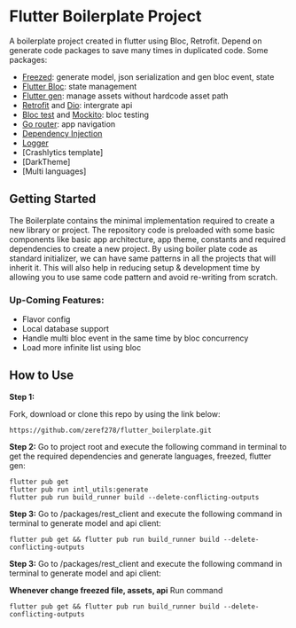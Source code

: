 # Flutter Boilerplate Project

A boilerplate project created in flutter using Bloc, Retrofit. Depend on generate code packages to save many times in duplicated code.
Some packages: 
  - [Freezed](https://pub.dev/packages/freezed): generate model, json serialization and gen bloc event, state
  - [Flutter Bloc](https://pub.dev/packages/flutter_bloc): state management
  - [Flutter gen](https://pub.dev/packages/flutter_gen): manage assets without hardcode asset path
  - [Retrofit](https://pub.dev/packages/retrofit) and [Dio](https://pub.dev/packages/retrofit): intergrate api
  - [Bloc test](https://pub.dev/packages/bloc_test) and [Mockito](https://pub.dev/packages/mockito): bloc testing
  - [Go router](https://pub.dev/packages/go_router): app navigation
  - [Dependency Injection](https://github.com/fluttercommunity/get_it)
  - [Logger](https://pub.dev/packages/logger)
  - [Crashlytics template]
  - [DarkTheme]
  - [Multi languages]

## Getting Started

The Boilerplate contains the minimal implementation required to create a new library or project. The repository code is preloaded with some basic components like basic app architecture, app theme, constants and required dependencies to create a new project. By using boiler plate code as standard initializer, we can have same patterns in all the projects that will inherit it. This will also help in reducing setup & development time by allowing you to use same code pattern and avoid re-writing from scratch.

### Up-Coming Features:

* Flavor config
* Local database support
* Handle multi bloc event in the same time by bloc concurrency
* Load more infinite list using bloc

## How to Use 
**Step 1:**

Fork, download or clone this repo by using the link below:

```
https://github.com/zeref278/flutter_boilerplate.git
```

**Step 2:**
Go to project root and execute the following command in terminal to get the required dependencies and generate languages, freezed, flutter gen: 

```
flutter pub get
flutter pub run intl_utils:generate
flutter pub run build_runner build --delete-conflicting-outputs
```

**Step 3:**
Go to /packages/rest_client and execute the following command in terminal to generate model and api client: 

```
flutter pub get && flutter pub run build_runner build --delete-conflicting-outputs
```

**Step 3:**
Go to /packages/rest_client and execute the following command in terminal to generate model and api client: 

**Whenever change freezed file, assets, api**
Run command
```
flutter pub get && flutter pub run build_runner build --delete-conflicting-outputs
```


